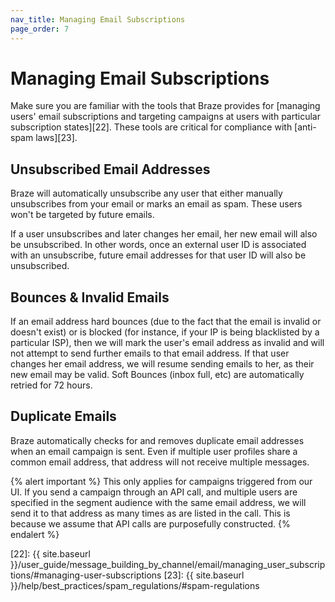 ```yaml
---
nav_title: Managing Email Subscriptions
page_order: 7
---
```


# Managing Email Subscriptions

Make sure you are familiar with the tools that Braze provides for [managing users' email subscriptions and targeting campaigns at users with particular subscription states][22]. These tools are critical for compliance with [anti-spam laws][23].

## Unsubscribed Email Addresses

Braze will automatically unsubscribe any user that either manually unsubscribes from your email or marks an email as spam. These users won't be targeted by future emails.

If a user unsubscribes and later changes her email, her new email will also be unsubscribed. In other words, once an external user ID is associated with an unsubscribe, future email addresses for that user ID will also be unsubscribed.

## Bounces & Invalid Emails

If an email address hard bounces (due to the fact that the email is invalid or doesn't exist) or is blocked (for instance, if your IP is being blacklisted by a particular ISP), then we will mark the user's email address as invalid and will not attempt to send further emails to that email address. If that user changes her email address, we will resume sending emails to her, as their new email may be valid. Soft Bounces (inbox full, etc) are automatically retried for 72 hours.

## Duplicate Emails

Braze automatically checks for and removes duplicate email addresses when an email campaign is sent. Even if multiple user profiles share a common email address, that address will not receive multiple messages.

{% alert important %}
This only applies for campaigns triggered from our UI. If you send a campaign through an API call, and multiple users are specified in the segment audience with the same email address, we will send it to that address as many times as are listed in the call. This is because we assume that API calls are purposefully constructed.
{% endalert %}

[22]: {{ site.baseurl }}/user_guide/message_building_by_channel/email/managing_user_subscriptions/#managing-user-subscriptions
[23]: {{ site.baseurl }}/help/best_practices/spam_regulations/#spam-regulations
